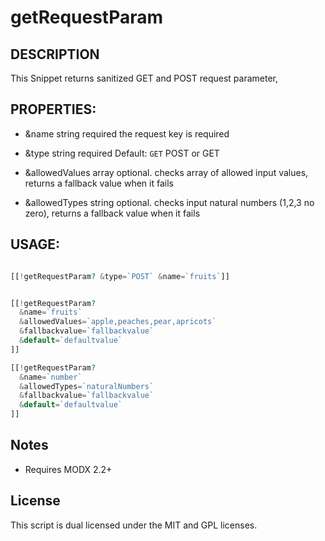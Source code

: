 # getRequestParam

## DESCRIPTION

This Snippet returns sanitized GET and POST request parameter,


## PROPERTIES:

* &name string required
	the request key is required

* &type string required Default: `GET`
	POST or GET

* &allowedValues array optional. 
	checks array of allowed input values,  returns a fallback value when it fails

* &allowedTypes string optional. 
 	checks input natural numbers (1,2,3 no zero), returns a fallback value when it fails   


## USAGE:

```php

[[!getRequestParam? &type=`POST` &name=`fruits`]]


[[!getRequestParam? 
  &name=`fruits` 
  &allowedValues=`apple,peaches,pear,apricots` 
  &fallbackvalue=`fallbackvalue` 
  &default=`defaultvalue`
]]

[[!getRequestParam? 
  &name=`number` 
  &allowedTypes=`naturalNumbers` 
  &fallbackvalue=`fallbackvalue` 
  &default=`defaultvalue` 
]]
```

## Notes

* Requires MODX 2.2+

## License

This script is dual licensed under the MIT and GPL licenses.



